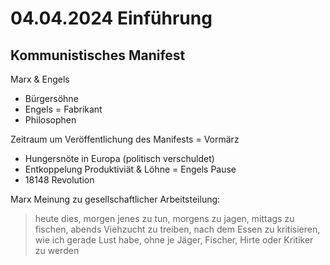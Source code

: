 # 04.04.2024 Einführung

## Kommunistisches Manifest

Marx & Engels

- Bürgersöhne
- Engels = Fabrikant
- Philosophen



Zeitraum um Veröffentlichung des Manifests = Vormärz

- Hungersnöte in Europa (politisch verschuldet)
- Entkoppelung Produktiviät & Löhne = Engels Pause
- 18148 Revolution



Marx Meinung zu gesellschaftlicher Arbeitsteilung: 

> heute dies, morgen jenes zu tun, morgens zu jagen, mittags zu fischen,  abends Viehzucht zu treiben, nach dem Essen zu kritisieren, wie ich  gerade Lust habe, ohne je Jäger, Fischer, Hirte oder Kritiker zu werden